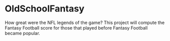 # OldSchoolFantasy
How great were the NFL legends of the game? This project will compute the Fantasy Football score for those that played before Fantasy Football became popular. 
